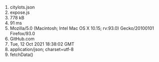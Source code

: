1. citylots.json
2. expose.js
3. 778 kB
4. 91 ms
5. Mozilla/5.0 (Macintosh; Intel Mac OS X 10.15; rv:93.0) Gecko/20100101 Firefox/93.0
6. GitHub.com
7. Tue, 12 Oct 2021 18:38:02 GMT
8. application/json; charset=utf-8
9. fetchData()